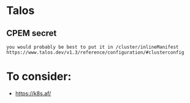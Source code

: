 # Talos 
## CPEM secret
```text
you would probably be best to put it in /cluster/inlineManifest
https://www.talos.dev/v1.3/reference/configuration/#clusterconfig
```
# To consider:
- https://k8s.af/